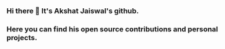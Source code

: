 ### Hi there 👋 It's Akshat Jaiswal's github.
### Here you can find his open source contributions and personal projects.

